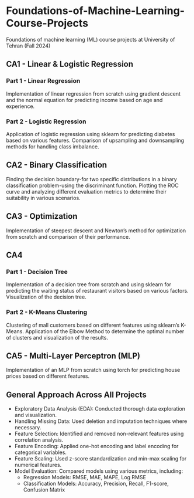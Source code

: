 # Foundations-of-Machine-Learning-Course-Projects
Foundations of machine learning (ML) course projects at University of Tehran (Fall 2024) 

## CA1 - Linear & Logistic Regression

### Part 1 - Linear Regression

Implementation of linear regression from scratch using gradient descent and the normal equation for predicting income based on age and experience.

### Part 2 - Logistic Regression

Application of logistic regression using sklearn for predicting diabetes based on various features. Comparison of upsampling and downsampling methods for handling class imbalance.

## CA2 - Binary Classification

Finding the decision boundary-for two specific distributions in a binary classification problem-using the discriminant function. Plotting the ROC curve and analyzing different evaluation metrics to determine their suitability in various scenarios.

## CA3 - Optimization

Implementation of steepest descent and Newton’s method for optimization from scratch and comparison of their performance.

## CA4

### Part 1 - Decision Tree

Implementation of a decision tree from scratch and using sklearn for predicting the waiting status of restaurant visitors based on various factors. Visualization of the decision tree.

### Part 2 - K-Means Clustering

Clustering of mall customers based on different features using sklearn’s K-Means. Application of the Elbow Method to determine the optimal number of clusters and visualization of the results.

## CA5 - Multi-Layer Perceptron (MLP)

Implementation of an MLP from scratch using torch for predicting house prices based on different features.

## General Approach Across All Projects

- Exploratory Data Analysis (EDA): Conducted thorough data exploration and visualization.
- Handling Missing Data: Used deletion and imputation techniques where necessary.
- Feature Selection: Identified and removed non-relevant features using correlation analysis.
- Feature Encoding: Applied one-hot encoding and label encoding for categorical variables.
- Feature Scaling: Used z-score standardization and min-max scaling for numerical features.
- Model Evaluation: Compared models using various metrics, including:
  - Regression Models: RMSE, MAE, MAPE, Log RMSE
  - Classification Models: Accuracy, Precision, Recall, F1-score, Confusion Matrix